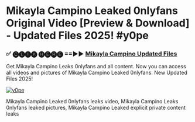 # Mikayla Campino Leaked 0nlyfans Original Video [Preview & Download] - Updated Files 2025! #y0pe

<h3>✅ 🅒🅛🅘🅚 🅗🅔🅡🅔 ==►► <a href="https://mediafile.pages.dev?q=Mikayla+Campino&ref=B5R" rel="nofollow">Mikayla Campino Updated Files</a></h3>

Get Mikayla Campino Leaks 0nlyfans and all content. Now you can access all videos and pictures of Mikayla Campino Leaked 0nlyfans. New Updated Files 2025!

[![y0pe](https://github.com/user-attachments/assets/f5210949-1d50-4880-9bd9-f37c6975c838)](https://mediafile.pages.dev?q=Mikayla+Campino&ref=B5R)

Mikayla Campino Leaked 0nlyfans leaks video, Mikayla Campino Leaks 0nlyfans leaked pictures, Mikayla Campino Leaked explicit private content leaks